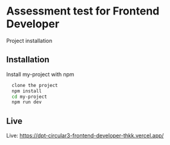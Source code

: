 
# Assessment test for Frontend Developer

Project installation



## Installation

Install my-project with npm

```bash
  clone the project
  npm install
  cd my-project
  npm run dev
```


    
## Live

Live:
https://dpt-circular3-frontend-developer-thkk.vercel.app/
